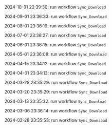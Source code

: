 2024-10-01 23:39:30: run workflow `Sync_Download` 

2024-09-01 23:36:33: run workflow `Sync_Download` 

2024-08-01 23:36:19: run workflow `Sync_Download` 

2024-07-01 23:36:27: run workflow `Sync_Download` 

2024-06-01 23:36:15: run workflow `Sync_Download` 

2024-05-01 23:36:08: run workflow `Sync_Download` 

2024-04-15 23:34:12: run workflow `Sync_Download` 

2024-04-01 23:34:13: run workflow `Sync_Download` 

2024-03-28 23:35:29: run workflow `Sync_Download` 

2024-03-20 23:35:29: run workflow `Sync_Download` 

2024-03-13 23:35:32: run workflow `Sync_Download` 

2024-03-06 23:36:14: run workflow `Sync_Download` 

2024-02-28 23:35:53: run workflow `Sync_Download` 


